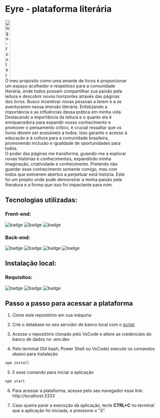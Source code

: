 # Eyre - plataforma literária

<div style="display: flex; align-items: flex-start; flex-wrap: nowrap;">
    <div style="flex: 0 0 400px; margin-right: 0px;">
        <img src="https://github.com/sara-nsantos/projeto-individual-livros/assets/161996102/44093331-dd1b-4796-9a23-4cf268d956f3" alt="logo-footer" style="width: 20%; height: auto;">
    </div3
    <div style="flex: 1;">
        <p style="margin: 0;">O meu propósito como uma amante de livros é proporcionar um espaço acolhedor e respeitoso para a comunidade literária, onde todos possam compartilhar sua paixão pela leitura e descobrir novos horizontes através das páginas dos livros. Busco incentivar novas pessoas a lerem e a se aventurarem nessa imersão literária. Enfatizando a importância e as influências dessa prática em minha vida.</p>
        <p style="margin: 0;">Destacando a importância da leitura e o quanto ela é enriquecedora para expandir nosso conhecimento e promover o pensamento crítico, é crucial ressaltar que os livros devem ser acessíveis a todos. Isso garante o acesso à educação e à cultura para a comunidade brasileira, promovendo inclusão e igualdade de oportunidades para todos.</p>
        <p style="margin: 0;">O poder das páginas me transforma, guiando-me a explorar novas histórias e conhecimentos, expandindo minha imaginação, criatividade e conhecimento. Pretendo não guardar esse conhecimento somente comigo, mas com todos que estiverem abertos a perpetuar está história. Este foi um projeto onde pude demonstrar a minha paixão pela literatura e a forma que isso foi impactante para mim.</p>
    </div>
</div>



## Tecnologias utilizadas:
### Front-end:
![badge](https://img.shields.io/badge/HTML5-E34F26?style=for-the-badge&logo=html5&logoColor=white)
![badge](https://img.shields.io/badge/CSS3-1572B6?style=for-the-badge&logo=css3&logoColor=white)
![badge](https://img.shields.io/badge/JavaScript-323330?style=for-the-badge&logo=javascript&logoColor=F7DF1E)

### Back-end:
![badge](https://img.shields.io/badge/JavaScript-323330?style=for-the-badge&logo=javascript&logoColor=F7DF1E)
![badge](https://img.shields.io/badge/MySQL-005C84?style=for-the-badge&logo=mysql&logoColor=white)
![badge](https://img.shields.io/badge/Node.js-43853D?style=for-the-badge&logo=node.js&logoColor=white)
![badge](https://camo.githubusercontent.com/f996ba13438a760e2fec7c94150c4706ceab1ceff16a9ca69896c8cbce0105d6/68747470733a2f2f696d672e736869656c64732e696f2f62616467652f63686172742e6a732d4635373838442e7376673f7374796c653d666f722d7468652d6261646765266c6f676f3d63686172742e6a73266c6f676f436f6c6f723d7768697465)

## Instalação local:

### Requisitos:
![badge](https://img.shields.io/badge/Visual_Studio_Code-0078D4?style=for-the-badge&logo=visual%20studio%20code&logoColor=white)
![badge](https://img.shields.io/badge/MySQL-005C84?style=for-the-badge&logo=mysql&logoColor=white)
![badge](https://img.shields.io/badge/Node.js-43853D?style=for-the-badge&logo=node.js&logoColor=white)



## Passo a passo para acessar a plataforma
 1. Clone este repositório em sua máquina

2. Crie o database no seu servidor de banco local com o <a href="./src/database/script-tabelas.sql">script</a>.

3. Acesse o repositório clonado pelo VsCode e altere as credenciais do banco de dados no .env.dev 

4. Pelo terminal (Git bash, Power Shell ou VsCode) execute os comandos abaixo para instalação 

```bash
npm install
```
5. E esse comando para iniciar a aplicação

```bash
npm start
```
6. Para acessar a plataforma, acesse pelo seu navegador esse link: http://localhost:3333 

7. Caso queira parar a execução da aplicação, tecle <b>CTRL+C</b> no terminal que a aplicação foi iniciada, e pressione o "S".
